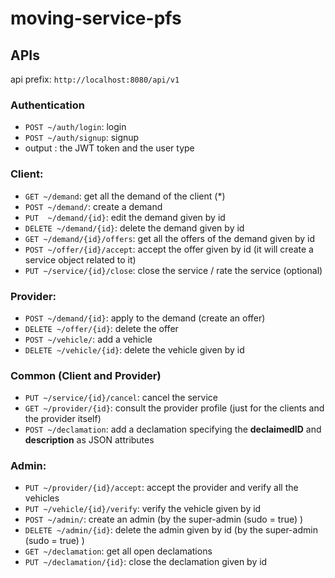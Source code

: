 # moving-service-pfs


## APIs
api prefix: `http://localhost:8080/api/v1`
### Authentication
* `POST ~/auth/login`: login 
* `POST ~/auth/signup`: signup
* output : the JWT token and the user type

### Client:
* `GET ~/demand`: get all the demand of the client (*)
* `POST ~/demand/`: create a demand
* `PUT  ~/demand/{id}`: edit the demand given by id
* `DELETE ~/demand/{id}`: delete the demand given by id
* `GET ~/demand/{id}/offers`: get all the offers of the demand given by id
* `POST ~/offer/{id}/accept`: accept the offer given by id (it will create a service object related to it)
* `PUT ~/service/{id}/close`: close the service / rate the service (optional)


### Provider:
* `POST ~/demand/{id}`: apply to the demand (create an offer)
* `DELETE ~/offer/{id}`: delete the offer
* `POST ~/vehicle/`: add a vehicle
* `DELETE ~/vehicle/{id}`: delete the vehicle given by id



### Common (Client and Provider)
* `PUT ~/service/{id}/cancel`: cancel the service
* `GET ~/provider/{id}`: consult the provider profile (just for the clients and the provider itself)
* `POST ~/declamation`: add a declamation specifying the __declaimedID__ and __description__ as JSON attributes 

### Admin:
* `PUT ~/provider/{id}/accept`: accept the provider and verify all the vehicles
* `PUT ~/vehicle/{id}/verify`: verify the vehicle given by id
* `POST ~/admin/`: create an admin (by the super-admin (sudo = true) )
* `DELETE ~/admin/{id}`: delete the admin given by id (by the super-admin (sudo = true) )
* `GET ~/declamation`: get all open declamations
* `PUT ~/declamation/{id}`: close the declamation given by id